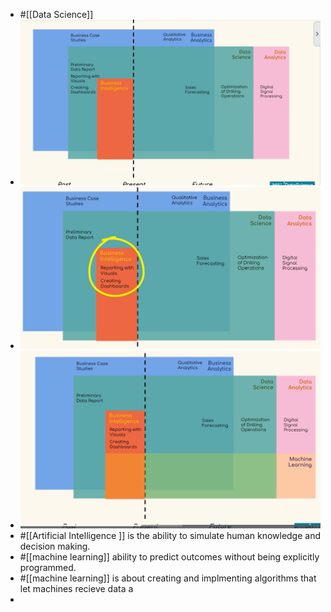 - #[[Data Science]]
- ![Screenshot 2022-11-10 232258.png](../assets/Screenshot_2022-11-10_232258_1668290640595_0.png)
- ![image.png](../assets/image_1668338742934_0.png)
- ![image.png](../assets/image_1668338892271_0.png)
- #[[Artificial Intelligence ]] is the ability to simulate human knowledge and decision making.
- #[[machine learning]] ability to predict outcomes without being explicitly programmed.
- #[[machine learning]] is about creating and implmenting algorithms that let machines recieve data a
-